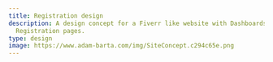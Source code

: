 ```yaml
---
title: Registration design
description: A design concept for a Fiverr like website with Dashboards and
  Registration pages.
type: design
image: https://www.adam-barta.com/img/SiteConcept.c294c65e.png
---
```

